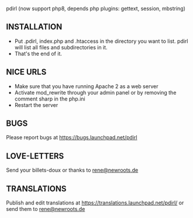 pdirl (now support php8, depends php plugins: gettext, session, mbstring)

INSTALLATION
------------

 - Put .pdirl, index.php and .htaccess in the directory you want to list.
   pdirl will list all files and subdirectories in it.
 - That's the end of it.
 
NICE URLS
---------

 - Make sure that you have running Apache 2 as a web server
 - Activate mod_rewrite through your admin panel or by removing the comment sharp in the php.ini
 - Restart the server

BUGS
----

Please report bugs at <https://bugs.launchpad.net/pdirl>

LOVE-LETTERS
------------

Send your billets-doux or thanks to <rene@newroots.de>

TRANSLATIONS
------------

Publish and edit translations at <https://translations.launchpad.net/pdirl/> or send them to <rene@newroots.de>